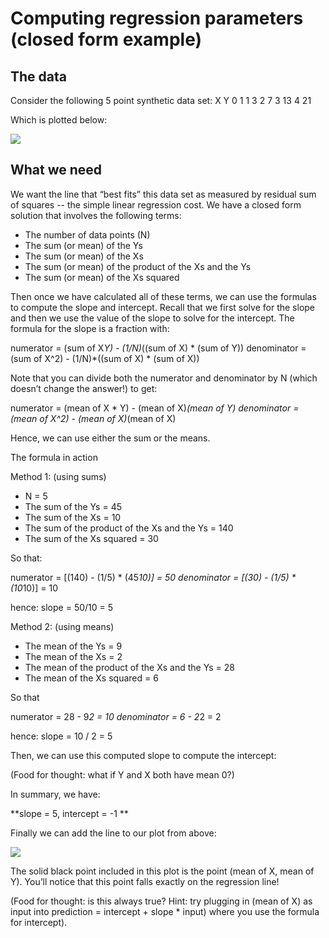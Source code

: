 # Computing regression parameters (closed form example)

## The data

Consider the following 5 point synthetic data set:
X     Y
0     1
1     3
2     7
3     13
4     21

Which is plotted below:

![](https://d3c33hcgiwev3.cloudfront.net/imageAssetProxy.v1/RCuPFroLEeWROg75ViZp8Q_fd73e2ae4658f4214e54f6bc0b0a7886_raw_data.png?expiry=1599609600000&hmac=lRFma1sqktcDWGduh1b5S86UaLoBrGv0r5m2SxFciT0)

## What we need

We want the line that “best fits” this data set as measured by residual sum of
squares -- the simple linear regression cost. We have a closed form solution
that involves the following terms:

* The number of data points (N)
* The sum (or mean) of the Ys
* The sum (or mean) of the Xs
* The sum (or mean) of the product of the Xs and the Ys
* The sum (or mean) of the Xs squared

Then once we have calculated all of these terms, we can use the formulas to
compute the slope and intercept. Recall that we first solve for the slope and
then we use the value of the slope to solve for the intercept.  The formula for
the slope is a fraction with:

numerator = (sum of X*Y) - (1/N)*((sum of X) * (sum of Y))
denominator = (sum of X^2) - (1/N)*((sum of X) * (sum of X))


Note that you can divide both the numerator and denominator by N (which doesn’t
change the answer!) to get:

numerator = (mean of X * Y) - (mean of X)*(mean of Y)
denominator = (mean of X^2) - (mean of X)*(mean of X)

Hence, we can use either the sum or the means.

The formula in action

Method 1: (using sums)

* N =  5
* The sum of the Ys = 45
* The sum of the Xs = 10
* The sum of the product of the Xs and the Ys = 140
* The sum of the Xs squared = 30

So that:

numerator = [(140) - (1/5) * (45*10)] = 50
denominator = [(30) - (1/5) * (10*10)] = 10


hence:
slope = 50/10 = 5

Method 2: (using means)

* The mean of the Ys = 9
* The mean of the Xs = 2
* The mean of the product of the Xs and the Ys = 28
* The mean of the Xs squared = 6

So that

numerator = 28 - 9*2 = 10
denominator = 6 - 2*2 = 2


hence:
slope = 10 / 2 = 5

Then, we can use this computed slope to compute the intercept:


(Food for thought: what if Y and X both have mean 0?)

In summary, we have:

**slope = 5, intercept = -1 **

Finally we can add the line to our plot from above:

![](https://d3c33hcgiwev3.cloudfront.net/imageAssetProxy.v1/wDv3qLoLEeW43wpBjgOOlw_a28e931e607ed95aa1a2d49e56ca7d40_linear_plot.png?expiry=1599609600000&hmac=4qfLNqteHkVo6zzk6nj4VuAFX0oGvL2Q8N3H0ow5tO8)

The solid black point included in this plot is the point (mean of X, mean of Y).
You’ll notice that this point falls exactly on the regression line! 

(Food for thought: is this always true? Hint: try plugging in (mean of X) as
input into prediction = intercept + slope * input) where you use the formula for
intercept). 
